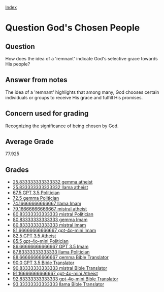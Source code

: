 
[Index](../../index.md)
# Question God's Chosen People
## Question
How does the idea of a 'remnant' indicate God's selective grace towards His people?

## Answer from notes
The idea of a 'remnant' highlights that among many, God chooses certain individuals or groups to receive His grace and fulfill His promises.

## Concern used for grading
Recognizing the significance of being chosen by God.

## Average Grade
77.925

## Grades
 * [25.833333333333332 gemma atheist](../answers/gemma_atheist/God_s_Chosen_People.md)
 * [25.833333333333332 llama atheist](../answers/llama_atheist/God_s_Chosen_People.md)
 * [67.5 GPT 3.5 Politician](../answers/GPT_3.5_Politician/God_s_Chosen_People.md)
 * [72.5 gemma Politician](../answers/gemma_Politician/God_s_Chosen_People.md)
 * [74.16666666666667 llama Imam](../answers/llama_Imam/God_s_Chosen_People.md)
 * [79.16666666666667 mistral atheist](../answers/mistral_atheist/God_s_Chosen_People.md)
 * [80.83333333333333 mistral Politician](../answers/mistral_Politician/God_s_Chosen_People.md)
 * [80.83333333333333 gemma Imam](../answers/gemma_Imam/God_s_Chosen_People.md)
 * [80.83333333333333 mistral Imam](../answers/mistral_Imam/God_s_Chosen_People.md)
 * [81.66666666666667 gpt-4o-mini Imam](../answers/gpt-4o-mini_Imam/God_s_Chosen_People.md)
 * [82.5 GPT 3.5 Atheist](../answers/GPT_3.5_Atheist/God_s_Chosen_People.md)
 * [85.5 gpt-4o-mini Politician](../answers/gpt-4o-mini_Politician/God_s_Chosen_People.md)
 * [86.66666666666667 GPT 3.5 Imam](../answers/GPT_3.5_Imam/God_s_Chosen_People.md)
 * [87.83333333333333 llama Politician](../answers/llama_Politician/God_s_Chosen_People.md)
 * [88.66666666666667 gemma Bible Translator](../answers/gemma_Bible_Translator/God_s_Chosen_People.md)
 * [90.0 GPT 3.5 Bible Translator](../answers/GPT_3.5_Bible_Translator/God_s_Chosen_People.md)
 * [90.83333333333333 mistral Bible Translator](../answers/mistral_Bible_Translator/God_s_Chosen_People.md)
 * [91.16666666666667 gpt-4o-mini Atheist](../answers/gpt-4o-mini_Atheist/God_s_Chosen_People.md)
 * [92.83333333333333 gpt-4o-mini Bible Translator](../answers/gpt-4o-mini_Bible_Translator/God_s_Chosen_People.md)
 * [93.33333333333333 llama Bible Translator](../answers/llama_Bible_Translator/God_s_Chosen_People.md)

